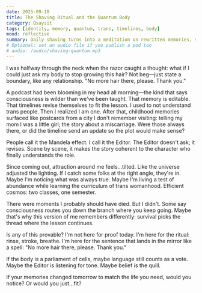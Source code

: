 ```yaml
---
date: 2025-09-10
title: The Shaving Ritual and the Quantum Body
category: Qsaysit
tags: [identity, memory, quantum, trans, timelines, body]
mood: reflective
summary: Daily shaving turns into a meditation on rewritten memories, soul choices, and a body that might listen when spoken to.
# Optional: set an audio file if you publish a pod too
# audio: /audio/shaving-quantum.mp3
---
```


I was halfway through the neck when the razor caught a thought: what if I could just ask my body to stop growing this hair? Not beg—just state a boundary, like any relationship. "No more hair there, please. Thank you."

A podcast had been blooming in my head all morning—the kind that says consciousness is wilder than we've been taught. That memory is editable. That timelines revise themselves to fit the lesson. I used to not understand trans people. Then I realized I am one. After that, childhood memories surfaced like postcards from a city I don't remember visiting: telling my mom I was a little girl; the story about a miscarriage. Were those always there, or did the timeline send an update so the plot would make sense?

People call it the Mandela effect. I call it the Editor. The Editor doesn't ask; it revises. Scene by scene, it makes the story coherent to the character who finally understands the role.

Since coming out, attraction around me feels…tilted. Like the universe adjusted the lighting. If I catch some folks at the right angle, they're in. Maybe I'm noticing what was always true. Maybe I'm living a test of abundance while learning the curriculum of trans womanhood. Efficient cosmos: two classes, one semester.

There were moments I probably should have died. But I didn't. Some say consciousness routes you down the branch where you keep going. Maybe that's why this version of me remembers differently: survival picks the thread where the lesson continues.

Is any of this provable? I'm not here for proof today. I'm here for the ritual: rinse, stroke, breathe. I'm here for the sentence that lands in the mirror like a spell: "No more hair there, please. Thank you."

If the body is a parliament of cells, maybe language still counts as a vote. Maybe the Editor is listening for tone. Maybe belief is the quill.

If your memories changed tomorrow to match the life you need, would you notice? Or would you just…fit?
